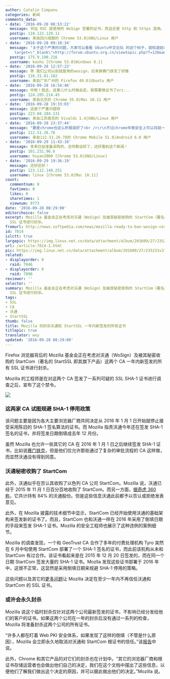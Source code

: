 ```yaml
---
author: Catalin Cimpanu
categories: 新闻
comments_data:
- date: '2016-09-28 08:53:22'
  message: 邻站 OSC 就使用的 WoSign 签署的证书，而且还是 http 和 https 混用。
  postip: 118.122.120.11
  username: 来自四川成都的 Chrome 53.0|GNU/Linux 用户
- date: '2016-09-28 09:10:34'
  message: "关于这个严肃的问题，大家可以看看 Ubuntu中文论坛 的这个帖子，就知道始末了<br />\r\n<a href=\"http://forum.ubuntu.org.cn/viewtopic.php?f=126&amp;t=475291\"
    target=\"_blank\">http://forum.ubuntu.org.cn/viewtopic.php?f=126&amp;t=475291</a>"
  postip: 175.9.190.216
  username: kashu [Chrome 53.0|Windows 8.1]
- date: '2016-09-28 12:57:23'
  message: 草 我们公司以前就是用的wosign，后来换赛门铁克了好像
  postip: 116.31.81.182
  username: 来自广东广州的 Firefox 49.0|Ubuntu 用户
- date: '2016-09-28 16:54:46'
  message: 中枪！我去，这事儿什么时候会定，我需要换证书了orz...
  postip: 124.205.214.45
  username: 来自北京的 Chrome 55.0|Mac 10.11 用户
- date: '2016-09-28 19:33:03'
  message: 这是个严重问题呀
  postip: 223.68.184.131
  username: 来自江苏南京的 Vivaldi 1.4|GNU/Linux 用户
- date: '2016-09-28 23:37:44'
  message: "要是chrome也这么积极就好了<br />\r\n不过chrome毕竟安全上可以将就一下的"
  postip: 112.51.26.78
  username: 来自112.51.26.78的 Chrome Mobile 51.0|Android 6.0 用户
- date: '2016-09-29 11:43:10'
  message: 本来已经准备采购的，合同都谈好了，还好看到这个新闻！
  postip: 101.231.96.6
  username: hsyan2008 [Chrome 53.0|GNU/Linux]
- date: '2016-09-29 19:36:19'
  message: 还好还好！
  postip: 123.112.140.251
  username: linux [Chrome 53.0|Mac 10.11]
count:
  commentnum: 8
  favtimes: 0
  likes: 0
  sharetimes: 1
  viewnum: 9773
date: '2016-09-28 08:29:00'
editorchoice: false
excerpt: Mozilla 基金会正在考虑对沃通（WoSign）及被其秘密收购的 StartCom（著名的 StartSSL 即其旗下产品）这两个 CA 一年内新签发的所有
  SSL 证书进行封杀。
fromurl: http://news.softpedia.com/news/mozilla-ready-to-ban-wosign-certificates-for-one-year-after-shady-behavior-508674.shtml
id: 7814
islctt: true
largepic: https://img.linux.net.cn/data/attachment/album/201609/27/235231v37ur7524fndn4n6.jpg
url: /article-7814-1.html
pic: https://img.linux.net.cn/data/attachment/album/201609/27/235231v37ur7524fndn4n6.jpg.thumb.jpg
related:
- displayorder: 0
  raid: 7846
- displayorder: 0
  raid: 7898
reviewer: ''
selector: ''
summary: Mozilla 基金会正在考虑对沃通（WoSign）及被其秘密收购的 StartCom（著名的 StartSSL 即其旗下产品）这两个 CA 一年内新签发的所有
  SSL 证书进行封杀。
tags:
- SSL
- CA
- 沃通
- StartSSL
thumb: false
title: Mozilla 将封杀沃通和 StartSSL 一年内新签发的所有证书
titlepic: true
translator: wxy
updated: '2016-09-28 08:29:00'
---
```


Firefox 浏览器背后的 Mozilla 基金会正在考虑对沃通（WoSign）及被其秘密收购的 StartCom（著名的 StartSSL 即其旗下产品）这两个 CA 一年内新签发的所有 SSL 证书进行封杀。


Mozilla 的工程师是在对这两个 CA 签发了一系列可疑的 SSL SHA-1 证书进行调查之后，宣布了这个禁令。


![](/data/attachment/album/201609/27/235231v37ur7524fndn4n6.jpg)


### 这两家 CA 试图规避 SHA-1 停用政策


该问题主要是因为各大主要浏览器厂商共同决定从 2016 年 1 月 1 日开始就停止接受采用陈旧的 SHA-1 签名算法的证书。而 Mozilla 指责沃通今年还在签发 SHA-1 签名的证书，并将签发日期倒填成去年 12 月份。


虽然 Mozilla 也允许一些其它的 CA 在 2016 年 1 月 1 日之后继续签发 SHA-1 证书，比如说[赛门铁克](http://news.softpedia.com/news/mozilla-gives-a-security-pass-to-the-people-it-shouldn-t-500986.shtml)，但是他们仅允许那些通过了复杂的审批流程的 CA 这样做，而显然沃通没有得到同意。


### 沃通秘密收购了 StartCom


此外，沃通似乎在否认其收购了以色列 CA 公司 StartCom。Mozilla 说，沃通已经于 2015 年 11 月 1 日百分百地收购了 StartCom。而另一方面，[据奇虎 360 称](http://www.solidot.org/story?sid=49774)，它共计持有 84% 的沃通股份。但是这些信息沃通此前都予以否认或拒绝发表意见。


此外，在 Mozilla 披露的技术细节中显示，StartCom 已经开始使用沃通的基础架构来签发新的证书了。而且，StartCom 也和沃通一样在 2016 年采用了倒填日期的手段来签发 SHA-1 证书。Mozilla 的安全工程师也展示了这种违例的案例细节。


Mozilla 的调查发现，一个和 GeoTrust CA 合作了多年的付费处理机构 Tyro 突然在 6 月中旬使用 StartCom 部署了一个 SHA-1 签名的证书，而此前该机构从未和 StartCom 有过合作。该证书看起来是在 2015 年 12 月 20 日签发的，而在同一个日期 StartCom 签发大量的 SHA-1 证书。Mozlla 发现这些证书部署于 2016 年中，这很不正常，这显然是采用倒填日期来规避 SHA-1 停用的策略。


这些问题以及其它的[更多问题](https://wiki.mozilla.org/CA:WoSign_Issues)让 Mozilla 决定在至少一年内不再信任沃通和 StartCom 的 SSL 证书。


### 或许会永久封杀


Mozilla 说这个临时封杀仅针对这两个公司最新签发的证书，不影响已经分发给他们的客户的证书。如果这两个公司在一年的封杀后没有通过一系列的检查，Mozilla 将准备封杀这两个公司的所有证书。


“许多人都在盯着 Web PKI 安全体系，如果发现了这样的倒填（不管是什么原因），Mozilla 会立即永久地取消对沃通和 StartCom 根证书的信任。”该[报告](https://docs.google.com/document/d/1C6BlmbeQfn4a9zydVi2UvjBGv6szuSB4sMYUcVrR8vQ/preview#)中说。


此外，Chrome 和其它产品的对它们的封杀也在计划中。“其它的浏览器厂商和根证书存储运营者也会做出他们自己的决定，我们在这个文档中摆出了这些信息，以便他们了解我们做出这个决定的原因，并可以据此做出他们的决定。”Mozilla 说。